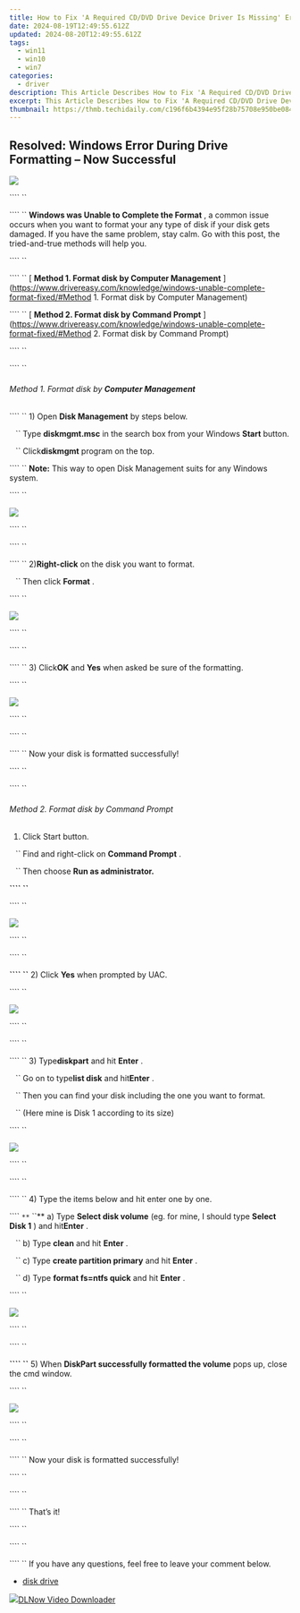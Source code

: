 ```yaml
---
title: How to Fix 'A Required CD/DVD Drive Device Driver Is Missing' Error
date: 2024-08-19T12:49:55.612Z
updated: 2024-08-20T12:49:55.612Z
tags:
  - win11
  - win10
  - win7
categories:
  - driver
description: This Article Describes How to Fix 'A Required CD/DVD Drive Device Driver Is Missing' Error
excerpt: This Article Describes How to Fix 'A Required CD/DVD Drive Device Driver Is Missing' Error
thumbnail: https://thmb.techidaily.com/c196f6b4394e95f28b75708e950be08411857a7cc6fdf0b1b999475eb2576da4.jpg
---
```


## Resolved: Windows Error During Drive Formatting – Now Successful

![](https://images.drivereasy.com/wp-content/uploads/2017/02/1-30.png)

```` ``

```` `` **Windows was Unable to Complete the Format** , a common issue occurs when you want to format your any type of disk if your disk  gets damaged. If you have the same problem, stay calm. Go with this post, the tried-and-true methods will help you.

```` ``

```` `` [ **Method 1\. Format disk by Computer Management** ](<https://www.drivereasy.com/knowledge/windows-unable-complete-format-fixed/#Method> 1. Format disk by Computer Management)

```` `` [ **Method 2\. Format disk by Command Prompt** ](<https://www.drivereasy.com/knowledge/windows-unable-complete-format-fixed/#Method> 2. Format disk by Command Prompt)

```` ``

```` ``

###### Method 1\. Format disk by **Computer Management**

```` `` 1) Open **Disk Management** by steps below.

```` ```` `` Type **diskmgmt.msc**  in the search box from your Windows **Start** button.

```` ```` `` Click**diskmgmt** program on the top.

```` `` **Note:** This way to open Disk Management suits for any Windows system.

```` ``

![](https://images.drivereasy.com/wp-content/uploads/2017/02/2-31.png)

```` ``

```` ``

```` `` 2)**Right-click** on the disk you want to format.

```` ```` `` Then click **Format** .

```` ``

![](https://images.drivereasy.com/wp-content/uploads/2017/02/8-9.png)

```` ``

```` ``

```` `` 3) Click**OK**  and **Yes**  when asked be sure of the formatting.

```` ``

![](https://images.drivereasy.com/wp-content/uploads/2017/02/9-5.png)

```` ``

```` ``

```` `` Now your disk is formatted successfully!

```` ``

```` ``

###### Method 2\. Format disk by Command Prompt

 1) Click Start button.

```` ```` `` Find and right-click on **Command Prompt** .

```` ```` `` Then choose **Run as administrator.**

**```` ``**

```` ``

![](https://images.drivereasy.com/wp-content/uploads/2017/02/3-23.png)

```` ``

```` ``

**```` ``**  2) Click **Yes**  when prompted by  UAC.

```` ``

![](https://images.drivereasy.com/wp-content/uploads/2017/02/4-20.png)

```` ``

```` ``

```` `` 3) Type**diskpart**  and hit **Enter** .

```` ```` `` Go on to type**list disk** and hit**Enter** .

```` ```` `` Then you can find your disk including the one you want to format.

```` ```` `` (Here mine is Disk 1 according to its size)

```` ``

![](https://images.drivereasy.com/wp-content/uploads/2017/02/5-17.png)

```` ``

```` ``

```` `` 4) Type the items below and hit enter one by one.

```` ``**`` ``**  a) Type **Select disk volume**  (eg. for mine, I should type **Select Disk 1** ) and hit**Enter** .

```` ```` `` b) Type **clean**  and hit **Enter** .

```` ```` `` c) Type **create partition primary** and hit **Enter** .

```` ```` `` d) Type **format fs=ntfs quick** and hit **Enter** .

```` ``

![](https://images.drivereasy.com/wp-content/uploads/2017/02/6-15.png)

```` ``

```` ``

**```` ``**  5) When **DiskPart successfully formatted the volume**  pops up, close the cmd window.

```` ``

![](https://images.drivereasy.com/wp-content/uploads/2017/02/7-12.png)

```` ``

```` ``

```` `` Now your disk is formatted successfully!

```` ``

```` ``

```` `` That’s it!

```` ``

```` ``

```` `` If you have any questions, feel free to leave your comment below.

* [disk drive](https://tools.techidaily.com/drivereasy/download/)

<ins class="adsbygoogle"
     style="display:block"
     data-ad-format="autorelaxed"
     data-ad-client="ca-pub-7571918770474297"
     data-ad-slot="1223367746"></ins>



<ins class="adsbygoogle"
     style="display:block"
     data-ad-client="ca-pub-7571918770474297"
     data-ad-slot="8358498916"
     data-ad-format="auto"
     data-full-width-responsive="true"></ins>



<!-- affiliate ads begin -->
<a href="https://secure.2checkout.com/order/checkout.php?PRODS=4712430&QTY=1&AFFILIATE=108875&CART=1"><img src="https://secure.avangate.com/images/merchant/c404a5adbf90e09631678b13b05d9d7a/products/dlnow_256.png" border="0">DLNow Video Downloader</a>
<!-- affiliate ads end -->